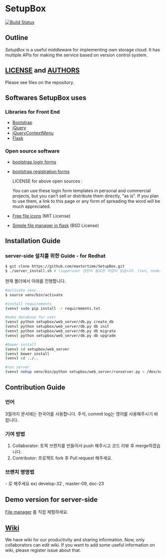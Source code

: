 # SetupBox
[![Build Status](https://travis-ci.org/maxtortime/SetupBox.svg?branch=master)](https://travis-ci.org/maxtortime/SetupBox)
## Outline
*SetupBox* is a useful middleware for implementing own storage cloud. It has multiple APIs for making the service based on version control system.

## [LICENSE](https://github.com/maxtortime/SetupBox/blob/master/LICENSE) and [AUTHORS](https://github.com/maxtortime/SetupBox/blob/master/AUTHORS)
Please see files on the repository.

## Softwares SetupBox uses
### Libraries for Front End
* [Bootstrap](http://getbootstrap.com)
* [jQuery](https://jquery.com)
* [jQueryContextMenu](http://swisnl.github.io/jQuery-contextMenu/)
* [Flask](http://flask.pocoo.org)

### Open source software
* [bootstrap login forms](http://azmind.com/2015/04/19/bootstrap-login-forms/)

* [bootstrap registration forms](http://azmind.com/2015/03/15/bootstrap-registration-forms-3-free-responsive-templates/)

    LICENSE for above open sources :

    You can use these login form templates in personal and commercial projects, but you can’t sell or distribute them directly, “as is”. If you plan to use them, a link to this page or any form of spreading the word will be much appreciated.

* [Free file icons](https://github.com/teambox/Free-file-icons) (MIT License)

* [Simple file manager in flask](https://github.com/vmi356/filemanager) (BSD License)


## Installation Guide
### server-side 설치를 위한 Guide - for Redhat
```sh
$ git clone https://github.com/maxtortime/SetupBox.git
$ ./server_install.sh # (superuser 권한이 필요한 작업이 있습니다. (svn, node.js, pip, virtualenv 설치))
```

현재 폴더에서 아래를 진행합니다.

```sh
#activate venv...
$ source venv/bin/activate

#install requirements
(venv) sudo pip install -r requirements.txt

#make database for user
(venv) python setupbox/web_server/db.py create_db
(venv) python setupbox/web_server/db.py db init
(venv) python setupbox/web_server/db.py db migrate
(venv) python setupbox/web_server/db.py db upgrade

#bower install
(venv) cd setupbox/web_server
(venv) bower install
(venv) cd ../..

#run server
(venv) nohup venv/bin/python setupbox/web_server/runserver.py > /dev/null &
```


## Contribution Guide

###  언어
3월까지 문서에는 한국어를 사용합니다. 주석, commit log는 영어를 사용해주시기 바랍니다.

### 기여 방법
1. Collaborator: 토픽 브랜치를 만들어서 push 해주시고 코드 리뷰 후 merge하겠습니다.
2. Contributor: 프로젝트 fork 후 Pull request 해주세요.

### 브랜치 명명법
<branch name>-<issue number> 로 해주세요
ex) develop-32 , master-09, doc-23

## Demo version for server-side
[File manager](http://fast0.ajou.ac.kr:8080) 를 직접 체험하세요.

## [Wiki](https://github.com/maxtortime/SetupBox/wiki)
We have wiki for our productivity and sharing information. Now, only collaborators can edit wiki. If you want to add some useful information on wiki, please register issue about that.
